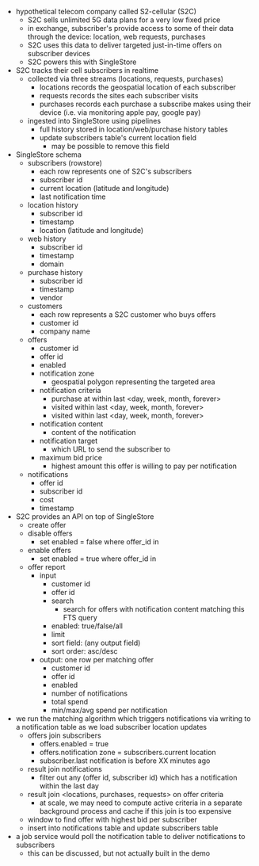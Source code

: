 - hypothetical telecom company called S2-cellular (S2C)
    - S2C sells unlimited 5G data plans for a very low fixed price
    - in exchange, subscriber's provide access to some of their data through the device: location, web requests, purchases
    - S2C uses this data to deliver targeted just-in-time offers on subscriber devices
    - S2C powers this with SingleStore
- S2C tracks their cell subscribers in realtime
    - collected via three streams (locations, requests, purchases)
        - locations records the geospatial location of each subscriber
        - requests records the sites each subscriber visits
        - purchases records each purchase a subscribe makes using their device (i.e. via monitoring apple pay, google pay)
    - ingested into SingleStore using pipelines
        - full history stored in location/web/purchase history tables
        - update subscribers table's current location field
            - may be possible to remove this field
- SingleStore schema
    - subscribers (rowstore)
        - each row represents one of S2C's subscribers
        - subscriber id
        - current location (latitude and longitude)
        - last notification time
    - location history
        - subscriber id
        - timestamp
        - location (latitude and longitude)
    - web history
        - subscriber id
        - timestamp
        - domain
    - purchase history
        - subscriber id
        - timestamp
        - vendor
    - customers
        - each row represents a S2C customer who buys offers
        - customer id
        - company name
    - offers
        - customer id
        - offer id
        - enabled
        - notification zone
            - geospatial polygon representing the targeted area
        - notification criteria
            - purchase at <company> within last <day, week, month, forever>
            - visited <polygon> within last <day, week, month, forever>
            - visited <domain> within last <day, week, month, forever>
        - notification content
            - content of the notification
        - notification target
            - which URL to send the subscriber to
        - maximum bid price
            - highest amount this offer is willing to pay per notification
    - notifications
        - offer id
        - subscriber id
        - cost
        - timestamp
- S2C provides an API on top of SingleStore
    - create offer
    - disable offers
        - set enabled = false where offer_id in <list of ids>
    - enable offers
        - set enabled = true where offer_id in <list of ids>
    - offer report
        - input
            - customer id
            - offer id
            - search
                - search for offers with notification content matching this FTS query
            - enabled: true/false/all
            - limit
            - sort field: (any output field)
            - sort order: asc/desc
        - output: one row per matching offer
            - customer id
            - offer id
            - enabled
            - number of notifications
            - total spend
            - min/max/avg spend per notification
- we run the matching algorithm which triggers notifications via writing to a notification table as we load subscriber location updates
    - offers join subscribers
        - offers.enabled = true
        - offers.notification zone = subscribers.current location
        - subscriber.last notification is before XX minutes ago
    - result join notifications
        - filter out any (offer id, subscriber id) which has a notification within the last day
    - result join <locations, purchases, requests> on offer criteria
        - at scale, we may need to compute active criteria in a separate background process and cache if this join is too expensive
    - window to find offer with highest bid per subscriber
    - insert into notifications table and update subscribers table
- a job service would poll the notification table to deliver notifications to subscribers
    - this can be discussed, but not actually built in the demo